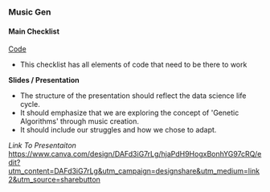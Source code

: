 ### Music Gen

#### Main Checklist
[Code](Code_Checklist.ipynb)
- This checklist has all elements of code that need to be there to work

**Slides / Presentation**
- The structure of the presentation should reflect the data science life cycle.
- It should emphasize that we are exploring the concept of 'Genetic Algorithms' through music creation.
- It should include our struggles and how we chose to adapt.

*Link To Presentaiton* https://www.canva.com/design/DAFd3iG7rLg/hjaPdH9HogxBonhYG97cRQ/edit?utm_content=DAFd3iG7rLg&utm_campaign=designshare&utm_medium=link2&utm_source=sharebutton